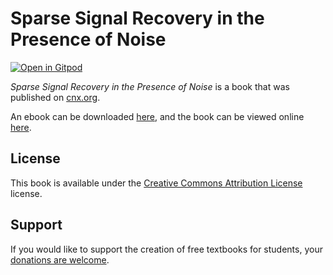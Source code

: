 # Sparse Signal Recovery in the Presence of Noise

[![Open in Gitpod](https://gitpod.io/button/open-in-gitpod.svg)](https://gitpod.io/from-referrer/)

_Sparse Signal Recovery in the Presence of Noise_ is a book that was published on [cnx.org](https://cnx.org/).

An ebook can be downloaded [here](https://github.com/cnx-user-books/cnxbook-sparse-signal-recovery-in-the-presence-of-noise/releases/latest), and the book can be viewed online [here](https://github.com/cnx-user-books/cnxbook-sparse-signal-recovery-in-the-presence-of-noise/releases/latest).

## License
This book is available under the [Creative Commons Attribution License](./LICENSE) license.

## Support
If you would like to support the creation of free textbooks for students, your [donations are welcome](https://riceconnect.rice.edu/donation/support-openstax-banner).
